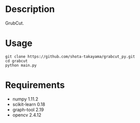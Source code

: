 # Description
GrubCut.

# Usage

```
git clone https://github.com/shota-takayama/grabcut_py.git
cd grabcut
python main.py
```

# Requirements

* numpy 1.11.2
* scikit-learn 0.18
* graph-tool 2.19
* opencv 2.4.12

